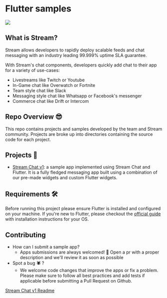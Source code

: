 # Flutter samples

![](https://raw.githubusercontent.com/GetStream/flutter-samples/master/images/sdk_hero_v4.png)

## What is Stream?

Stream allows developers to rapidly deploy scalable feeds and chat messaging with an industry leading 99.999% uptime SLA guarantee.

With Stream's chat components, developers quickly add chat to their app for a variety of use-cases:

- Livestreams like Twitch or Youtube
- In-Game chat like Overwatch or Fortnite
- Team style chat like Slack
- Messaging style chat like Whatsapp or Facebook's messenger
- Commerce chat like Drift or Intercom

## Repo Overview 😎

This repo contains projects and samples developed by the team and Stream community. Projects are broke up into directories containing the source code for each project. 

## **Projects 🚀**

- [Stream Chat v1](https://github.com/GetStream/flutter-samples/tree/main/stream_chat_v1): a sample app implemented using Stream Chat and Flutter. It is a fully fledged messaging app built using a combination of our pre-made widgets and custom Flutter widgets.

## Requirements 🛠

Before running this project please ensure Flutter is installed and configured on your machine. If you're new to Flutter, please checkout the [official guide](https://flutter.dev/docs/get-started/install) with installation instructions for your OS. 

## Contributing

- How can I submit a sample app?
    - Apps submissions are always welcomed! 🥳 Open a pr with a proper description and we'll review it as soon as possible
- Spot a bug 🕷 ?
    - We welcome code changes that improve the apps or fix a problem. Please make sure to follow all best practices and add tests if applicable before submitting a Pull Request on Github.

[Stream Chat v1 Readme](https://www.notion.so/Stream-Chat-v1-Readme-c02de873a35c425cb9672ddfee2f49e7)